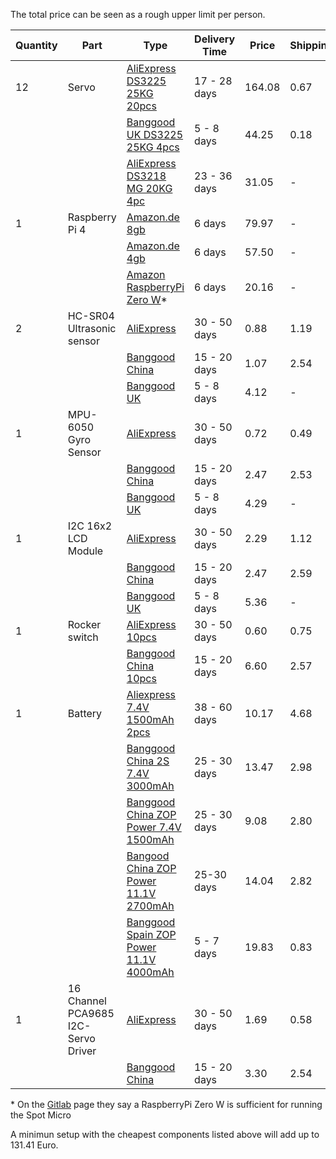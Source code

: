 The total price can be seen as a rough upper limit per person.

| Quantity | Part | Type | Delivery Time | Price | Shipping | Total Price |
| --- | --- | --- | --- | --- | --- | -- |
| 12 | Servo | [AliExpress DS3225 25KG 20pcs](https://www.aliexpress.com/item/1005001298957294.html?spm=a2g0o.productlist.0.0.55f01adccJxiWx&algo_pvid=e36caefa-c8c5-4f0d-89d0-df7e4a00f1cf&algo_expid=e36caefa-c8c5-4f0d-89d0-df7e4a00f1cf-0&btsid=0bb0623016056309340392421efe76&ws_ab_test=searchweb0_0,searchweb201602_,searchweb201603) | 17 - 28 days | 164.08 | 0.67 | 98.85 |
| | | [Banggood UK DS3225 25KG 4pcs](https://www.banggood.com/4pcs-DSSERVO-DS3225-25KG-180-Degree-Metal-Gear-High-Torque-Waterproof-Digital-Servo-For-RC-Airplane-Robot-p-1426999.html?rmmds=search&cur_warehouse=UK) | 5 - 8 days | 44.25 | 0.18 | 132.93 |
| | | [AliExpress DS3218 MG 20KG 4pc](https://www.aliexpress.com/item/32719897757.html?spm=a2g0o.detail.0.0.27de798ddbs8Fk&gps-id=pcDetailBottomMoreThisSeller&scm=1007.13339.169870.0&scm_id=1007.13339.169870.0&scm-url=1007.13339.169870.0&pvid=6ccc588b-bce7-4cc1-b88c-0e3f3ba5ffd4&_t=gps-id:pcDetailBottomMoreThisSeller,scm-url:1007.13339.169870.0,pvid:6ccc588b-bce7-4cc1-b88c-0e3f3ba5ffd4,tpp_buckets:668%230%23131923%2358_668%23808%234094%23114_668%23888%233325%2313_668%234328%2319928%23312_668%232846%238108%23188_668%232717%237565%23766_668%231000022185%231000066058%230_668%233468%2315608%23116) | 23 - 36 days | 31.05 | - | 93.15 | 
| 1 | Raspberry Pi 4 | [Amazon.de 8gb](https://www.amazon.de/Raspberry-Pi-Ersatzteil-Single-Board-102110421/dp/B0899VXM8F/ref=sr_1_3?dchild=1&keywords=raspberry+pi+4+8gb&pd_rd_r=9c7a0762-1812-426c-80ea-0c69a2cd02c0&pd_rd_w=G9pJq&pd_rd_wg=7I0pE&pf_rd_p=42a02744-0f3e-4409-ad32-55b2f4db4880&pf_rd_r=W8DZ9Y6YRDM0VF17D8C6&qid=1608117256&quartzVehicle=812-409&replacementKeywords=raspberry+pi+8gb&sr=8-3) | 6 days | 79.97 | - | 79.97 |
| | | [Amazon.de 4gb](https://www.amazon.de/Raspberry-Pi-ARM-Cortex-A72-Bluetooth-Micro-HDMI/dp/B07TC2BK1X/ref=psdc_1626220031_t2_B0899VXM8F) | 6 days | 57.50 | - | 57.50 |
| | | [Amazon RaspberryPi Zero W](https://www.amazon.de/Raspberry-Pi-Zero-WH-512/dp/B07C7FHJDX/ref=sr_1_3?__mk_de_DE=%C3%85M%C3%85%C5%BD%C3%95%C3%91&dchild=1&keywords=raspberry+pi+zero+w&qid=1608118849&quartzVehicle=3443-316&replacementKeywords=raspberry+pi+w&sr=8-3)\* | 6 days | 20.16 | - | 20.16 |
| 2 | HC-SR04 Ultrasonic sensor | [AliExpress](https://www.aliexpress.com/item/32713522570.html?spm=a2g0o.productlist.0.0.5adb4b6aioehb5&algo_pvid=85468338-5d3f-400f-81b1-5a22e6fc8287&algo_expid=85468338-5d3f-400f-81b1-5a22e6fc8287-0&btsid=0bb0622e16081175812664619e85f8&ws_ab_test=searchweb0_0,searchweb201602_,searchweb201603_) | 30 - 50 days | 0.88 | 1.19 | 2.95 |
| | | [Banggood China](https://www.banggood.com/Wholesale-Geekcreit-Ultrasonic-Module-HC-SR04-Distance-Measuring-Ranging-Transducers-Sensor-DC-5V-2-450cm-p-40313.html?cur_warehouse=CN&rmmds=search) | 15 - 20 days | 1.07 | 2.54 | 4.68 |
| | | [Banggood UK](https://www.banggood.com/Wholesale-Geekcreit-Ultrasonic-Module-HC-SR04-Distance-Measuring-Ranging-Transducers-Sensor-DC-5V-2-450cm-p-40313.html?cur_warehouse=UK&rmmds=search) | 5 - 8 days | 4.12 | - | 8.24 | 
| 1 | MPU-6050 Gyro Sensor | [AliExpress](https://www.aliexpress.com/item/32944661306.html?spm=a2g0o.productlist.0.0.6d675e07wSyZEH&algo_pvid=6a254dd5-363d-4821-9e33-6da8136f9cef&algo_expid=6a254dd5-363d-4821-9e33-6da8136f9cef-4&btsid=0b0a555a16081182668123676ea48c&ws_ab_test=searchweb0_0,searchweb201602_,searchweb201603_) | 30 - 50 days | 0.72 | 0.49 | 1.21 |
| | | [Banggood China](https://www.banggood.com/Geekcreit-6DOF-MPU-6050-3-Axis-Gyro-With-Accelerometer-Sensor-Module-p-80862.html?cur_warehouse=CN&rmmds=search) | 15 - 20 days | 2.47 | 2.53 | 5.00 |
| | | [Banggood UK](https://www.banggood.com/Geekcreit-6DOF-MPU-6050-3-Axis-Gyro-With-Accelerometer-Sensor-Module-p-80862.html?cur_warehouse=UK&rmmds=search) | 5 - 8 days | 4.29 | - | 4.29 |
| 1 | I2C 16x2 LCD Module | [AliExpress](https://www.aliexpress.com/item/32988862895.html?spm=a2g0o.productlist.0.0.14ca4b9cYAnuVv&algo_pvid=f46ff8e2-da83-46ca-be83-9174426eb98d&algo_expid=f46ff8e2-da83-46ca-be83-9174426eb98d-0&btsid=0b0a556f16081183708137570eafc7&ws_ab_test=searchweb0_0,searchweb201602_,searchweb201603_) | 30 - 50 days | 2.29 | 1.12 | 3.41 |
| | | [Banggood China](https://www.banggood.com/Geekcreit-IIC-or-I2C-1602-Blue-Backlight-LCD-Display-Screen-Module-Geekcreit-for-Arduino-products-that-work-with-official-Arduino-boards-p-950726.html?cur_warehouse=CN&rmmds=search) | 15 - 20 days | 2.47 | 2.59 | 5.06 |
| | | [Banggood UK](https://www.banggood.com/Geekcreit-IIC-or-I2C-1602-Blue-Backlight-LCD-Display-Screen-Module-Geekcreit-for-Arduino-products-that-work-with-official-Arduino-boards-p-950726.html?cur_warehouse=UK&rmmds=search) | 5 - 8 days | 5.36 | - | 5.36 |
| 1 | Rocker switch | [AliExpress 10pcs](https://www.aliexpress.com/item/1005001786942803.html?spm=a2g0o.productlist.0.0.ed2973bbHaP5uF&algo_pvid=0931363e-dec2-4bea-b755-55c40c5d44d0&algo_expid=0931363e-dec2-4bea-b755-55c40c5d44d0-4&btsid=0b0a556116081192032156827ee837&ws_ab_test=searchweb0_0,searchweb201602_,searchweb201603_) | 30 - 50 days | 0.60 | 0.75 | 1.35 | 
| | | [Banggood China 10pcs](https://www.banggood.com/10pcs-Rocker-Switchs-Copper-Boat-Rocker-Switch-2-Pin-Plastic-Button-ONOff-SPST-p-1276758.html?cur_warehouse=CN&rmmds=search) | 15 - 20 days | 6.60 | 2.57 | 0.92 |
| 1 | Battery | [Aliexpress 7.4V 1500mAh 2pcs](https://www.aliexpress.com/item/4000961521191.html?spm=a2g0o.productlist.0.0.6c8c63bc8msqxc&algo_pvid=7b02c95f-c163-4009-b732-b7177f9183e8&algo_expid=7b02c95f-c163-4009-b732-b7177f9183e8-3&btsid=0b0a555f16081193093052071ef425&ws_ab_test=searchweb0_0,searchweb201602_,searchweb201603_) | 38 - 60 days | 10.17 | 4.68 | 7.43 |
| | | [Banggood China 2S 7.4V 3000mAh](https://www.banggood.com/2S-7_4V-3000mAh-Upgrade-Lipo-Battery-for-Frsky-Taranis-X9D-Plus-Transmitter-for-RC-Drone-FPV-Racing-p-1147597.html?cur_warehouse=CN&rmmds=search) | 25 - 30 days | 13.47 | 2.98 | 16.45 |
| | | [Banggood China ZOP Power 7.4V 1500mAh](https://www.banggood.com/ZOP-Power-7_4V-1500mAh-2S-25C-Lipo-Battery-T-Plug-for-for-WLtoys-144001-A959-B-A969-B-A979-B-1-or-18-HBX-16889-RC-Car-p-994141.html?cur_warehouse=CN&rmmds=search) | 25 - 30 days | 9.08 | 2.80 | 11.88 |
| | | [Bangood China ZOP Power 11.1V 2700mAh](https://www.banggood.com/ZOP-Power-11_1V-2700mAh-3S-30C-Lipo-Battery-XT60-Plug-p-1116169.html?cur_warehouse=CN&rmmds=search) | 25-30 days | 14.04 | 2.82 | 16.86 |
| | | [Banggood Spain ZOP Power 11.1V 4000mAh](https://www.banggood.com/ZOP-Power-11_1V-4000mAh-3S-30C-Lipo-Battery-T-Plug-for-JLB-Racing-J3-Speed-Car-p-998821.html?cur_warehouse=ES&rmmds=search) | 5 - 7 days | 19.83 | 0.83 | 20.66 |
| 1 | 16 Channel PCA9685 I2C-Servo Driver | [AliExpress](https://www.aliexpress.com/item/4000468996665.html?spm=a2g0o.productlist.0.0.75fe7ea8OoXryY&algo_pvid=0afa61f8-1393-4e71-a77c-1df0d311dfc6&algo_expid=0afa61f8-1393-4e71-a77c-1df0d311dfc6-0&btsid=0bb0622f16081205158017601ea1f1&ws_ab_test=searchweb0_0,searchweb201602_,searchweb201603_) | 30 - 50 days | 1.69 | 0.58 | 2.27 |
| | | [Banggood China](https://www.banggood.com/PCA9685-16-Channel-12-bit-PWM-Servo-Motor-Driver-I2C-Module-p-1170343.html?cur_warehouse=CN&rmmds=search) | 15 - 20 days | 3.30 | 2.54 | 5.84 |


\* On the [Gitlab](https://gitlab.com/custom_robots/spotmicroai/basic-instructions) page they say a RaspberryPi Zero W is sufficient for running the Spot Micro

A minimun setup with the cheapest components listed above will add up to 131.41 Euro.
